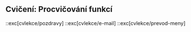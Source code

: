 ## Cvičení: Procvičování funkcí

::exc[cvlekce/pozdravy]
::exc[cvlekce/e-mail]
::exc[cvlekce/prevod-meny]

